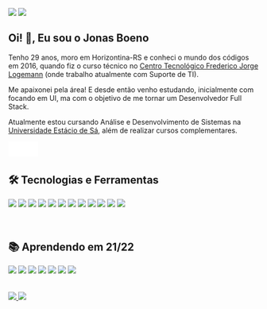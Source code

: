 ![](https://hit.yhype.me/github/profile?user_id=37642678&color=4caf50)
![](https://komarev.com/ghpvc/?username=jmboeno&color=4caf50)

## Oi! 👋, Eu sou o Jonas Boeno

Tenho 29 anos, moro em Horizontina-RS e conheci o mundo dos códigos em 2016, quando fiz o curso técnico no [Centro Tecnológico Frederico Jorge Logemann](https://www.cfjl.com.br/) (onde trabalho atualmente  com Suporte de TI).

Me apaixonei pela área! E desde então venho estudando, inicialmente com focando em UI, ma com o objetivo de me tornar um Desenvolvedor Full Stack.

Atualmente estou cursando Análise e Desenvolvimento de Sistemas na [Universidade Estácio de Sá](https://estacio.br/), além de realizar cursos complementares.


<p dir="auto">
<a href="https://www.instagram.com/jmboeno" rel="nofollow"><img align="left" alt="Instagram" width="30px" src="https://github.com/Aakarsh-B/trying-repos/raw/master/insta.svg">
</a>
<a href="https://www.linkedin.com/in/jmboeno" rel="nofollow"><img align="left" alt="LinkedIn" width="30px" src="https://github.com/Aakarsh-B/trying-repos/raw/master/linkedin.svg">
</a>
</p>

<br>
<br>

## 🛠 Tecnologias e Ferramentas
<div dir="auto">
<img src="https://cdn.jsdelivr.net/gh/devicons/devicon/icons/html5/html5-original.svg" width="40"/>       
<img src="https://cdn.jsdelivr.net/gh/devicons/devicon/icons/css3/css3-plain.svg"  width="40"/>        
<img src="https://cdn.jsdelivr.net/gh/devicons/devicon/icons/javascript/javascript-original.svg" width="40"/>
<img src="https://cdn.jsdelivr.net/gh/devicons/devicon/icons/jquery/jquery-original.svg" width="40"/>
<img src="https://cdn.jsdelivr.net/gh/devicons/devicon/icons/php/php-plain.svg" width="40"/>
<img src="https://cdn.jsdelivr.net/gh/devicons/devicon/icons/bootstrap/bootstrap-original.svg" width="40"/>       
<img src="https://cdn.jsdelivr.net/gh/devicons/devicon/icons/mysql/mysql-original.svg" width="40"/>         
<img src="https://cdn.jsdelivr.net/gh/devicons/devicon/icons/microsoftsqlserver/microsoftsqlserver-plain.svg" width="40"/>
<img src="https://cdn.jsdelivr.net/gh/devicons/devicon/icons/github/github-original.svg" width="40"/>
<img src="https://cdn.jsdelivr.net/gh/devicons/devicon/icons/git/git-original.svg" width="40"/>
<img src="https://cdn.jsdelivr.net/gh/devicons/devicon/icons/markdown/markdown-original.svg" width="40"/>
<img src="https://cdn.jsdelivr.net/gh/devicons/devicon/icons/vscode/vscode-original.svg" width="40"/>
</div>   

<br>
<br>

## 📚 Aprendendo em 21/22
<div dir="auto">   
<img src="https://cdn.jsdelivr.net/gh/devicons/devicon/icons/react/react-original.svg" width="40"/>
<img src="https://cdn.jsdelivr.net/gh/devicons/devicon/icons/redux/redux-original.svg" width="40"/>
<img src="https://cdn.jsdelivr.net/gh/devicons/devicon/icons/jest/jest-plain.svg" width="40"/>
<img src="https://cdn.jsdelivr.net/gh/devicons/devicon/icons/cplusplus/cplusplus-plain.svg" width="40"/>
<img src="https://cdn.jsdelivr.net/gh/devicons/devicon/icons/python/python-original.svg" width="40"/>       
<img src="https://cdn.jsdelivr.net/gh/devicons/devicon/icons/postgresql/postgresql-plain.svg" width="40"/>
<img src="https://cdn.jsdelivr.net/gh/devicons/devicon/icons/linux/linux-original.svg"  width="40"/>
</div>

<br>
<br>

<div dir="auto">
<a href="https://github.com/jmboeno">
<img height="180em" src="https://github-readme-stats.vercel.app/api/top-langs/?username=jmboeno&layout=compact&theme=dark"/>
<img height="180em" src="https://github-readme-stats.vercel.app/api?username=jmboeno&show_icons=true&theme=dark&include_all_commits=true&count_private=true"/>
</a>
</div>

